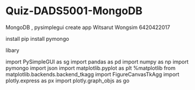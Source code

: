 # Quiz-DADS5001-MongoDB
 MongoDB , pysimplegui create app
Witsarut Wongsim 6420422017

install 
pip install pymongo


libary

import PySimpleGUI as sg
import pandas as pd
import numpy as np
import pymongo
import json
import matplotlib.pyplot as plt
%matplotlib
from matplotlib.backends.backend_tkagg import FigureCanvasTkAgg
import plotly.express as px
import plotly.graph_objs as go
